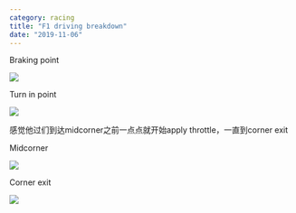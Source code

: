 ```yaml
---
category: racing
title: "F1 driving breakdown"
date: "2019-11-06"
---
```


Braking point 

![](https://i.imgur.com/UprgBa5.png)

Turn in point 

![](https://i.imgur.com/qzYtRQo.png)

感觉他过们到达midcorner之前一点点就开始apply throttle，一直到corner exit 

Midcorner 

![](https://i.imgur.com/AU4kWT0.png)

Corner exit 

![](https://i.imgur.com/e7lGrE5.png)
